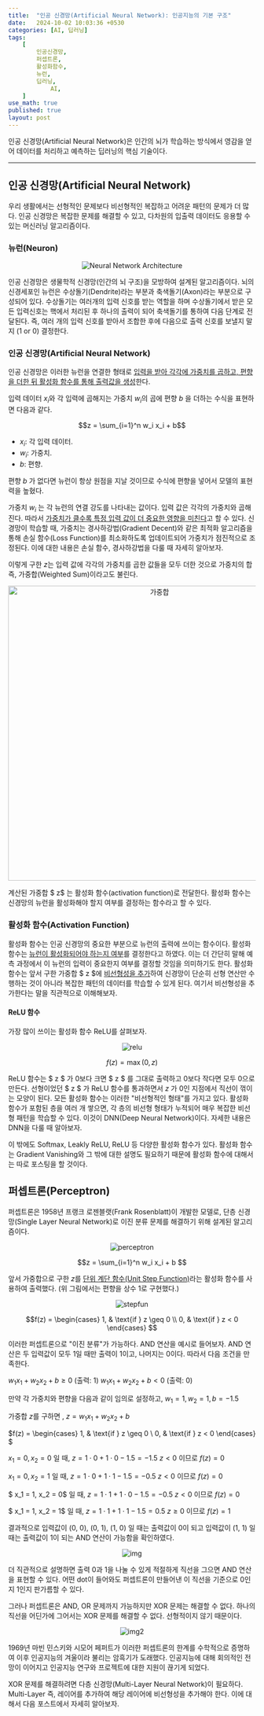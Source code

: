 ```yaml
---
title:  "인공 신경망(Artificial Neural Network): 인공지능의 기본 구조"
date:   2024-10-02 10:03:36 +0530
categories: [AI, 딥러닝]
tags:
    [
        인공신경망,
        퍼셉트론,
        활성화함수,
        뉴런,
        딥러닝,
		    AI,
    ]
use_math: true 
published: true
layout: post
---
```


인공 신경망(Artificial Neural Network)은 인간의 뇌가 학습하는 방식에서 영감을 얻어 데이터를 처리하고 예측하는 딥러닝의 핵심 기술이다.
___

인공 신경망(Artificial Neural Network)
---

우리 생활에서는 선형적인 문제보다 비선형적인 복잡하고 어려운 패턴의 문제가 더 많다. 인공 신경망은 복잡한 문제를 해결할 수 있고, 다차원의 입출력 데이터도 응용할 수 있는 머신러닝 알고리즘이다.

### 뉴런(Neuron)
<center>
<img src="https://miro.medium.com/v2/resize:fit:2902/format:webp/1*hkYlTODpjJgo32DoCOWN5w.png" alt="Neural Network Architecture">
</center>

인공 신경망은 생물학적 신경망(인간의 뇌 구조)을 모방하여 설계된 알고리즘이다. 뇌의 신경세포인 뉴런은 수상돌기(Dendrite)라는 부분과 축색돌기(Axon)라는 부분으로 구성되어 있다. 수상돌기는 여러개의 입력 신호를 받는 역할을 하며 수상돌기에서 받은 모든 입력신호는 핵에서 처리된 후 하나의 출력이 되어 축색돌기를 통하여 다음 단계로 전달된다. 즉, 여러 개의 입력 신호를 받아서 조합한 후에 다음으로 출력 신호를 보낼지 말지 (1 or 0) 결정한다.

### 인공 신경망(Artificial Neural Network)

인공 신경망은 이러한 뉴런을 연결한 형태로 <u> 입력을 받아 각각에 가중치를 곱하고, 편향을 더한 뒤 활성화 함수를 통해 출력값을 생성</u>한다. 

입력 데이터 $x_i$와 각 입력에 곱해지는 가중치 $w_i$의 곱에 편향  $b$ 을 더하는 수식을 표현하면 다음과 같다.

$$z = \sum_{i=1}^n w_i x_i + b$$

- $x_i$: 각 입력 데이터.
- $w_i$: 가중치.
- $b$: 편향.

편향 $b$ 가 없다면 뉴런이 항상 원점을 지날 것이므로 수식에 편향을 넣어서 모델의 표현력을 높혔다.

가중치 $w_i$ 는 각 뉴런의 연결 강도를 나타내는 값이다. 입력 값은 각각의 가중치와 곱해진다. 따라서 <u>가중치가 클수록 특정 입력 값이 더 중요한 영향을 미친다</u>고 할 수 있다. 신경망이 학습할 때, 가중치는 경사하강법(Gradient Decent)와 같은 최적화 알고리즘을 통해 손실 함수(Loss Function)를 최소화하도록 업데이트되어 가중치가 점진적으로 조정된다. 이에 대한 내용은 손실 함수, 경사하강법을 다룰 때 자세히 알아보자.

이렇게 구한 $z$는 입력 값에 각각의 가중치를 곱한 값들을 모두 더한 것으로 가중치의 합 즉, 가중합(Weighted Sum)이라고도 불린다.

<center><img src="https://wikidocs.net/images/page/219430/KakaoTalk_20240114_195128227_07.png" width="600" height="600" alt="가중합"></center>

계산된 가중합 $ z$ 는 활성화 함수(activation function)로 전달한다. 활성화 함수는 신경망의 뉴런을 활성화해야 할지  여부를 결정하는 함수라고 할 수 있다.


### 활성화 함수(Activation Function)

활성화 함수는 인공 신경망의 중요한 부분으로 뉴런의 출력에 쓰이는 함수이다. 활성화 함수는 <u>뉴런이 활성화되어야 하는지 여부</u>를 결정한다고 하였다. 이는 더 간단히 말해 예측 과정에서 이 뉴런의 입력이 중요한지 여부를 결정할 것임을 의미하기도 한다. 
활성화 함수는 앞서 구한 가중합 $ z $에 <u>비선형성을 추가</u>하여 신경망이 단순히 선형 연산만 수행하는 것이 아니라 복잡한 패턴의 데이터를 학습할 수 있게 된다. 여기서 비선형성을 추가한다는 말을 직관적으로 이해해보자.

#### ReLU 함수

가장 많이 쓰이는 활성화 함수 ReLU를 살펴보자.

<p align="center">
  <img src="https://velog.velcdn.com/images/sckim0430/post/debca649-646e-41b7-9f56-0f7df431f8b4/image.png" alt="relu">
</p>

$$ f(z) = \max(0, z) $$

ReLU 함수는 $ z $ 가 0보다 크면 $ z $ 를 그대로 출력하고 0보다 작다면 모두 0으로 만든다. 선형이었던 $ z $ 가 ReLU 함수를 통과하면서 $z$ 가 0인 지점에서 직선이 꺾이는 모양이 된다. 모든 활성화 함수는 이러한 "비선형적인 형태"를 가지고 있다. 활성화 함수가 포함된 층을 여러 개 쌓으면, 각 층의 비선형 형태가 누적되어 매우 복잡한 비선형 패턴을 학습할 수 있다. 이것이 DNN(Deep Neural Network)이다. 자세한 내용은 DNN을 다룰 때 알아보자.

이 밖에도 Softmax, Leakly ReLU, ReLU 등 다양한 활성화 함수가 있다. 활성화 함수는 Gradient Vanishing와 그 밖에 대한 설명도 필요하기 때문에  활성화 함수에 대해서는 따로 포스팅을 할 것이다.

퍼셉트론(Perceptron)
---
퍼셉트론은 1958년 프랭크 로젠블랫(Frank Rosenblatt)이 개발한 모델로, 단층 신경망(Single Layer Neural Network)로 이진 분류 문제를 해결하기 위해 설계된 알고리즘이다. 

<p align="center">
  <img src="https://img1.daumcdn.net/thumb/R1280x0/?scode=mtistory2&fname=https%3A%2F%2Fblog.kakaocdn.net%2Fdn%2FCd30x%2FbtqG9Cjkx2p%2FAuAD6ThYgAkIt8kIctO7CK%2Fimg.png" alt="perceptron">
</p>

$$z = \sum_{i=1}^n w_i x_i + b $$

앞서 가중합으로 구한 $z$를 <u>단위 계단 함수(Unit Step Function)</u>라는 활성화 함수를 사용하여 출력했다. 
(위 그림에서는 편향을 상수 1로 구현했다.)

<p align="center">
  <img src="https://www.researchgate.net/profile/Jan-Awrejcewicz/publication/302218545/figure/fig14/AS:402896718974983@1473069471684/A-unit-step-function-sign-t.png" alt="stepfun">
</p>

$$f(z) =
\begin{cases}
1, & \text{if } z \geq 0 \\
0, & \text{if } z < 0
\end{cases}
$$

이러한 퍼셉트론으로 "이진 분류"가 가능하다. AND 연산을 예시로 들어보자. 
AND 연산은 두 입력값이 모두 1일 때만 출력이 1이고, 나머지는 0이다. 따라서 다음 조건을 만족한다.

$w_1x_1 + w_2x_2 + b \geq 0 \text{ (출력: 1)}$
$w_1x_1 + w_2x_2 + b < 0 \text{ (출력: 0)}$

만약 각 가중치와 편향을 다음과 같이 임의로 설정하고,
$w_1 = 1, w_2 = 1, b = -1.5$

가중합 $z$를 구하면 ,
$z = w_1x_1 + w_2x_2 + b$

$f(z) =
\begin{cases}
1, & \text{if } z \geq 0 \\
0, & \text{if } z < 0
\end{cases}
$

$x_1 = 0, x_2 = 0$ 일 때,
$z = 1 \cdot 0 + 1 \cdot 0 - 1.5 = -1.5$
$z < 0$ 이므로 $f(z) = 0$

$x_1 = 0, x_2 = 1$ 일 때,
$z = 1 \cdot 0 + 1 \cdot 1 - 1.5 = -0.5$
$z < 0$ 이므로 $f(z) = 0$

$ x_1 = 1, x_2 = 0$ 일 때,
$z = 1 \cdot 1 + 1 \cdot 0 - 1.5 = -0.5$
$z < 0$ 이므로 $f(z) = 0$

$ x_1 = 1, x_2 = 1$ 일 때,
$z = 1 \cdot 1 + 1 \cdot 1 - 1.5 = 0.5$
$z \geq 0$ 이므로 $f(z) = 1$

결과적으로 입력값이 (0, 0), (0, 1), (1, 0) 일 때는 출력값이 0이 되고 입력값이 (1, 1) 일 때는 출력값이 1이 되는 AND 연산이 가능함을 확인하였다.

<p align="center">
  <img src="https://wikidocs.net/images/page/24958/andgraphgate.PNG" alt="img">
</p>

더 직관적으로 설명하면 출력 0과 1을 나눌 수 있게 적절하게 직선을 그으면 AND 연산을 표현할 수 있다. 어떤 dot이 들어와도 퍼셉트론이 만들어낸 이 직선을 기준으로 0인지 1인지 판가름할 수 있다.

그러나 퍼셉트론은 AND, OR 문제까지 가능하지만 XOR 문제는 해결할 수 없다. 하나의 직선을 어딘가에 그어서는 XOR 문제를 해결할 수 없다. 선형적이지 않기 때문이다. 
<p align="center">
  <img src="https://img1.daumcdn.net/thumb/R1280x0/?scode=mtistory2&fname=https%3A%2F%2Fblog.kakaocdn.net%2Fdn%2FkzozO%2FbtqA0OR0l7G%2FyuHw8Y762KYUfnaoP4Ymx1%2Fimg.png" alt="img2">
</p>

1969년 마빈 민스키와 시모어 페퍼트가 이러한 퍼셉트론의 한계를 수학적으로 증명하여 이후 인공지능의 겨울이라 불리는 암흑기가 도래했다. 인공지능에 대해 회의적인 전망이 이어지고 인공지능 연구와 프로젝트에 대한 지원이 끊기게 되었다.

XOR 문제를 해결하려면 다층 신경망(Multi-Layer Neural Network)이 필요하다. Multi-Layer 즉, 레이어를 추가하여 해당 레이어에 비선형성을 추가해야 한다. 이에 대해서 다음 포스트에서 자세히 알아보자.